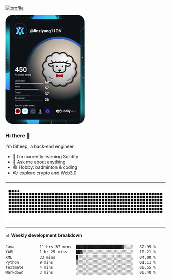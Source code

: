 [![profile](https://user-images.githubusercontent.com/54968314/208005045-e4b42f3b-833d-4242-bfcc-e764865553a2.svg)](https://www.calligrapher.ai/)

<a href="https://app.daily.dev/linziyang1106"><img src="/devcard.png" width="250" alt="ISheep's Dev Card"/></a>

### Hi there 🐏

I'm ISheep, a back-end engineer

- 🔭 I’m currently learning Solidity
- 💬 Ask me about anything
- 😄 Hobby: badminton & coding
- 👓 explore crypto and Web3.0

-------

![](https://raw.githubusercontent.com/ISheepp/ISheepp/output/github-contribution-grid-snake.svg)

-------

📊 **Weekly development breakdown**
<!--START_SECTION:waka-->

```text
Java           11 hrs 37 mins  ████████████████████▓░░░░   82.95 %
YAML           1 hr 25 mins    ██▓░░░░░░░░░░░░░░░░░░░░░░   10.21 %
XML            33 mins         █░░░░░░░░░░░░░░░░░░░░░░░░   04.00 %
Python         9 mins          ▒░░░░░░░░░░░░░░░░░░░░░░░░   01.11 %
textmate       4 mins          ░░░░░░░░░░░░░░░░░░░░░░░░░   00.55 %
Markdown       3 mins          ░░░░░░░░░░░░░░░░░░░░░░░░░   00.40 %
```

<!--END_SECTION:waka-->
